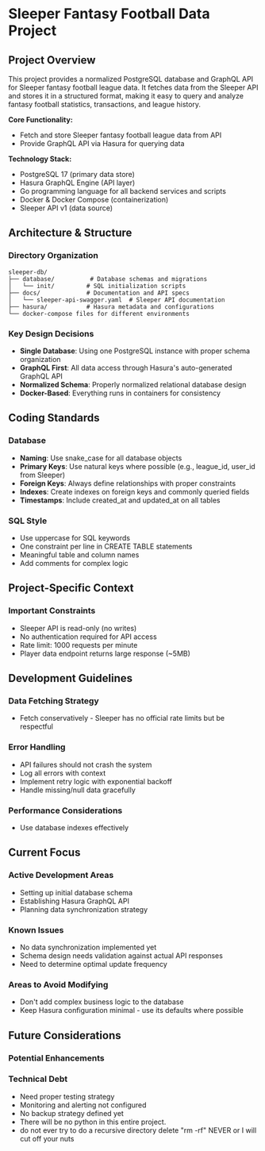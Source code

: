 # Sleeper Fantasy Football Data Project

## Project Overview

This project provides a normalized PostgreSQL database and GraphQL API for Sleeper fantasy football league data. It fetches data from the Sleeper API and stores it in a structured format, making it easy to query and analyze fantasy football statistics, transactions, and league history.

**Core Functionality:**
- Fetch and store Sleeper fantasy football league data from API
- Provide GraphQL API via Hasura for querying data

**Technology Stack:**
- PostgreSQL 17 (primary data store)
- Hasura GraphQL Engine (API layer)
- Go programming language for all backend services and scripts
- Docker & Docker Compose (containerization)
- Sleeper API v1 (data source)

## Architecture & Structure

### Directory Organization
```
sleeper-db/
├── database/          # Database schemas and migrations
│   └── init/         # SQL initialization scripts
├── docs/             # Documentation and API specs
│   └── sleeper-api-swagger.yaml  # Sleeper API documentation
├── hasura/           # Hasura metadata and configurations
└── docker-compose files for different environments
```

### Key Design Decisions
- **Single Database**: Using one PostgreSQL instance with proper schema organization
- **GraphQL First**: All data access through Hasura's auto-generated GraphQL API
- **Normalized Schema**: Properly normalized relational database design
- **Docker-Based**: Everything runs in containers for consistency

## Coding Standards

### Database
- **Naming**: Use snake_case for all database objects
- **Primary Keys**: Use natural keys where possible (e.g., league_id, user_id from Sleeper)
- **Foreign Keys**: Always define relationships with proper constraints
- **Indexes**: Create indexes on foreign keys and commonly queried fields
- **Timestamps**: Include created_at and updated_at on all tables

### SQL Style
- Use uppercase for SQL keywords
- One constraint per line in CREATE TABLE statements
- Meaningful table and column names
- Add comments for complex logic

## Project-Specific Context

### Important Constraints
- Sleeper API is read-only (no writes)
- No authentication required for API access
- Rate limit: 1000 requests per minute
- Player data endpoint returns large response (~5MB)

## Development Guidelines

### Data Fetching Strategy
- Fetch conservatively - Sleeper has no official rate limits but be respectful

### Error Handling
- API failures should not crash the system
- Log all errors with context
- Implement retry logic with exponential backoff
- Handle missing/null data gracefully

### Performance Considerations
- Use database indexes effectively

## Current Focus

### Active Development Areas
- Setting up initial database schema
- Establishing Hasura GraphQL API
- Planning data synchronization strategy

### Known Issues
- No data synchronization implemented yet
- Schema design needs validation against actual API responses
- Need to determine optimal update frequency

### Areas to Avoid Modifying
- Don't add complex business logic to the database
- Keep Hasura configuration minimal - use its defaults where possible

## Future Considerations

### Potential Enhancements

### Technical Debt
- Need proper testing strategy
- Monitoring and alerting not configured
- No backup strategy defined yet
- There will be no python in this entire project.
- do not ever try to do a recursive directory delete "rm -rf" NEVER or I will cut off your nuts